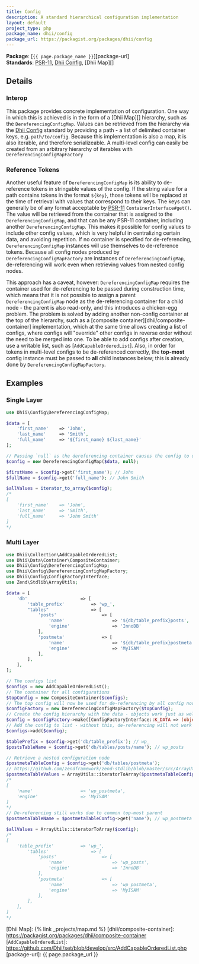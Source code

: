 ```yaml
---
title: Config
description: A standard hierarchical configuration implementation
layout: default
project_type: php
package_name: dhii/config
package_url: https://packagist.org/packages/dhii/config
---
```


**Package**: [`{{ page.package_name }}`][package-url]  
**Standards**: [PSR-11][], [Dhii Config][], [Dhii Map][]

## Details
### Interop
This package provides concrete implementation of configuration. One way in which this is achieved is in the form of a [Dhii Map][] hierarchy, such as the `DereferencingConfigMap`. Values can be retrieved from the hierarchy via the [Dhii Config][] standard by providing a path - a list of delimited container keys, e.g. `path/to/config`. Because this implementation is also a map, it is also iterable, and therefore serializeable. A multi-level config can easily be created from an arbitrary hierarchy of iterables with `DereferencingConfigMapFactory`

### Reference Tokens
Another useful feature of `DereferencingConfigMap` is its ability to de-reference tokens in stringable values of the config. If the string value for a path contains tokens in the format `${key}`, those tokens will be replaced at the time of retrieval with values that correspond to their keys. The keys can generally be of any format acceptable by [PSR-11][] `ContainerInterface#get()`. The value will be retrieved from the container that is assigned to the `DereferencingConfigMap`, and that can be any PSR-11 container, including another `DereferencingConfigMap`. This makes it possible for config values to include other config values, which is very helpful in centralizing certain data, and avoiding repetition. If no container is specified for de-referencing, `DereferencingConfigMap` instances will use themselves to de-reference tokens. Because all config nodes produced by `DereferencingConfigMapFactory` are instances of `DereferencingConfigMap`, de-referencing will work even when retrieving values from nested config nodes.

This approach has a caveat, however: `DereferencingConfigMap` requires the container used for de-referencing to be passed during construction time, which means that it is not possible to assign a parent `DereferencingConfigMap` node as the de-referencing container for a child node - the parent is also read-only, and this introduces a chicken-egg problem. The problem is solved by adding another non-config container at the top of the hierarchy, such as a [composite container][dhii/composite-container] implementation, which at the same time allows creating a list of configs, where configs will "override" other configs in reverse order without the need to be merged into one. To be able to add configs after creation, use a writable list, such as [`AddCapableOrderedList`]. Also, in order for tokens in multi-level configs to be de-referenced correctly, the **top-most** config instance must be passed to **all** child instances below; this is already done by `DereferencingConfigMapFactory`.

## Examples
### Single Layer
```php
use Dhii\Config\DereferencingConfigMap;

$data = [
    'first_name'    => 'John',
    'last_name'     => 'Smith',
    'full_name'     => '${first_name} ${last_name}'
];

// Passing `null` as the dereferencing container causes the config to use itself for dereferencing
$config = new DereferencingConfigMap($data, null);

$firstName = $config->get('first_name'); // John
$fullName = $config->get('full_name'); // John Smith

$allValues = iterator_to_array($config);
/*
[
    'first_name'    => 'John',
    'last_name'     => 'Smith',
    'full_name'     => 'John Smith'
]
*/
```

### Multi Layer
```php
use Dhii\Collection\AddCapableOrderedList;
use Dhii\Data\Container\CompositeContainer;
use Dhii\Config\DereferencingConfigMap;
use Dhii\Config\DereferencingConfigMapFactory;
use Dhii\Config\ConfigFactoryInterface;
use Zend\Stdlib\ArrayUtils;

$data = [
    'db'                    => [
        'table_prefix'          => 'wp_',
        "tables"                => [
            'posts'                 => [
                'name'                  => '${db/table_prefix}posts',
                'engine'                => 'InnoDB'
            ],
            'postmeta'              => [
                'name'                  => '${db/table_prefix}postmeta',
                'engine'                => 'MyISAM'
            ],
        ],
    ],
];

// The configs list
$configs = new AddCapableOrderedList();
// The container for all configurations
$topConfig = new CompositeContainer($configs);
// The top config will now be used for de-referencing by all config nodes made by the factory
$configFactory = new DereferencingConfigMapFactory($topConfig);
// Create the config hierarchy with the data - objects work just as well
$config = $configFactory->make([ConfigFactoryInterface::K_DATA => (object) $data]);
// Add the config to list - without this, de-referencing will not work properly with multiple levels
$configs->add($config);

$tablePrefix = $config->get('db/table_prefix'); // wp_
$postsTableName = $config->get('db/tables/posts/name'); // wp_posts

// Retrieve a nested configuration node
$postmetaTableConfig = $config->get('db/tables/postmeta');
// https://github.com/zendframework/zend-stdlib/blob/master/src/ArrayUtils.php#L216
$postmetaTableValues = ArrayUtils::iteratorToArray($postmetaTableConfig);
/*
[
    'name'                  => 'wp_postmeta',
    'engine'                => 'MyISAM'
]
*/
// De-referencing still works due to common top-most parent
$postmetaTableName = $postmetaTableConfig->get('name'); // wp_postmeta

$allValues = ArrayUtils::iteratorToArray($config);
/*
[
    'table_prefix'          => 'wp_',
        'tables'                => [
            'posts'                 => [
                'name'                  => 'wp_posts',
                'engine'                => 'InnoDB'
            ],
            'postmeta'              => [
                'name'                  => 'wp_postmeta',
                'engine'                => 'MyISAM'
            ],
        ],
    ],
]
*/
```

[PSR-11]:                                       https://github.com/php-fig/fig-standards/blob/master/accepted/PSR-11-container.md
[Dhii Iterator]:                                https://packagist.org/packages/dhii/iterator-interface
[Dhii Config]:                                  https://packagist.org/packages/dhii/config-interface
[Dhii Map]:                                     {% link _projects/map.md %}
[dhii/composite-container]:                     https://packagist.org/packages/dhii/composite-container
[`AddCapableOrderedList`]:                      https://github.com/Dhii/set/blob/develop/src/AddCapableOrderedList.php
[package-url]:                                  {{ page.package_url }}
